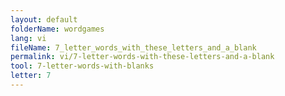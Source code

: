 ```yaml
---
layout: default
folderName: wordgames
lang: vi
fileName: 7_letter_words_with_these_letters_and_a_blank
permalink: vi/7-letter-words-with-these-letters-and-a-blank
tool: 7-letter-words-with-blanks
letter: 7
---
```

